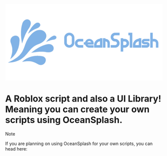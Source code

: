 ![alt](https://raw.githubusercontent.com/Zearish/OceanSplash/refs/heads/main/Splash.png)
# A Roblox script and also a UI Library! Meaning you can create your own scripts using **OceanSplash**.
> [!NOTE]
> If you are planning on using OceanSplash for your own scripts, you can head here: 
